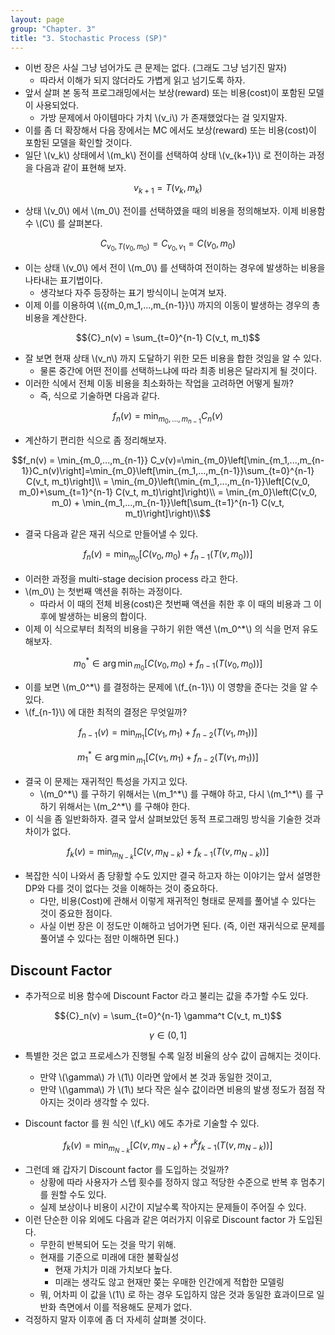 ```yaml
---
layout: page
group: "Chapter. 3"
title: "3. Stochastic Process (SP)"
---
```


- 이번 장은 사실 그냥 넘어가도 큰 문제는 없다. (그래도 그냥 넘기진 말자)
    - 따라서 이해가 되지 않더라도 가볍게 읽고 넘기도록 하자.
- 앞서 살펴 본 동적 프로그래밍에서는 보상(reward) 또는 비용(cost)이 포함된 모델이 사용되었다.
    - 가방 문제에서 아이템마다 가치 \\(v\_i\\) 가 존재했었다는 걸 잊지말자.
- 이를 좀 더 확장해서 다음 장에서는 MC 에서도 보상(reward) 또는 비용(cost)이 포함된 모델을 확인할 것이다.
- 일단 \\(v\_k\\) 상태에서 \\(m\_k\\) 전이를 선택하여 상태 \\(v\_{k+1}\\) 로 전이하는 과정을 다음과 같이 표현해 보자.

$$v_{k+1} = T(v_k, m_k)$$

- 상태 \\(v\_0\\) 에서 \\(m\_0\\) 전이를 선택하였을 때의 비용을 정의해보자. 이제 비용함수 \\(C\\) 를 살펴본다.

$$C_{v_0, T(v_0, m_0)} = C_{v_0, v_1} = C(v_0, m_0)$$

- 이는 상태 \\(v\_0\\) 에서 전이 \\(m\_0\\) 를 선택하여 전이하는 경우에 발생하는 비용을 나타내는 표기법이다.
    - 생각보다 자주 등장하는 표기 방식이니 눈여겨 보자.
- 이제 이를 이용하여 \\(\{m\_0,m\_1,...,m\_{n-1}\}\\) 까지의 이동이 발생하는 경우의 총 비용을 계산한다.

$${C}_n(v) = \sum_{t=0}^{n-1} C(v_t, m_t)$$ 

- 잘 보면 현재 상태 \\(v\_n\\) 까지 도달하기 위한 모든 비용을 합한 것임을 알 수 있다.
    - 물론 중간에 어떤 전이를 선택하느냐에 따라 최종 비용은 달라지게 될 것이다.
- 이러한 식에서 전체 이동 비용을 최소화하는 작업을 고려하면 어떻게 될까?
    - 즉, 식으로 기술하면 다음과 같다.

$$f_n(v) = \min_{m_0,...,m_{n-1}} C_n(v)$$

- 계산하기 편리한 식으로 좀 정리해보자.

$$f_n(v) = \min_{m_0,...,m_{n-1}} C_v(v)=\min_{m_0}\left[\min_{m_1,...,m_{n-1}}C_n(v)\right]=\min_{m_0}\left[\min_{m_1,...,m_{n-1}}\sum_{t=0}^{n-1} C(v_t, m_t)\right]\\
= \min_{m_0}\left(\min_{m_1,...,m_{n-1}}\left[C(v_0, m_0)+\sum_{t=1}^{n-1} C(v_t, m_t)\right]\right)\\
= \min_{m_0}\left(C(v_0, m_0) + \min_{m_1,...,m_{n-1}}\left[\sum_{t=1}^{n-1} C(v_t, m_t)\right]\right)\\$$ 

- 결국 다음과 같은 재귀 식으로 만들어낼 수 있다.

$$f_n(v) = \min_{m_0}\left[C(v_0, m_0) + f_{n-1}(T(v, m_0))\right]$$

- 이러한 과정을 multi-stage decision process 라고 한다.
- \\(m\_0\\) 는 첫번째 액션을 취하는 과정이다.
    - 따라서 이 때의 전체 비용(cost)은 첫번째 액션을 취한 후 이 때의 비용과 그 이후에 발생하는 비용의 합이다.
- 이제 이 식으로부터 최적의 비용을 구하기 위한 액션 \\(m\_0^*\\) 의 식을 먼저 유도해보자.

$$m_0^* \in {\arg\min}_{m_0}\left[C(v_0, m_0) + f_{n-1}(T(v_0, m_0))\right]$$

- 이를 보면 \\(m\_0^*\\) 를 결정하는 문제에 \\(f\_{n-1}\\) 이 영향을 준다는 것을 알 수 있다.
- \\(f\_{n-1}\\) 에 대한 최적의 결정은 무엇일까?

$$f_{n-1}(v) = \min_{m_1}\left[C(v_1, m_1) + f_{n-2}(T(v_1, m_1))\right]$$

$$m_1^* \in {\arg\min}_{m_1}\left[C(v_1, m_1) + f_{n-2}(T(v_1, m_1))\right]$$

- 결국 이 문제는 재귀적인 특성을 가지고 있다.
    - \\(m\_0^\*\\) 를 구하기 위해서는 \\(m\_1^\*\\) 를 구해야 하고, 다시 \\(m\_1^\*\\) 를 구하기 위해서는 \\(m\_2^\*\\) 를 구해야 한다.
- 이 식을 좀 일반화하자. 결국 앞서 살펴보았던 동적 프로그래밍 방식을 기술한 것과 차이가 없다.

$$f_k(v) = \min_{m_{N-k}}\left[C(v, m_{N-k}) + f_{k-1}(T(v, m_{N-k}))\right]$$

- 복잡한 식이 나와서 좀 당황할 수도 있지만 결국 하고자 하는 이야기는 앞서 설명한 DP와 다를 것이 없다는 것을 이해하는 것이 중요하다.
    - 다만, 비용(Cost)에 관해서 이렇게 재귀적인 형태로 문제를 풀어낼 수 있다는 것이 중요한 점이다.
    - 사실 이번 장은 이 정도만 이해하고 넘어가면 된다. (즉, 이런 재귀식으로 문제를 풀어낼 수 있다는 점만 이해하면 된다.)
    
## Discount Factor

- 추가적으로 비용 함수에 Discount Factor 라고 불리는 값을 추가할 수도 있다.

$${C}_n(v) = \sum_{t=0}^{n-1} \gamma^t C(v_t, m_t)$$ 

$$ \gamma \in (0, 1]$$

- 특별한 것은 없고 프로세스가 진행될 수록 일정 비율의 상수 값이 곱해지는 것이다.
    - 만약 \\(\gamma\\) 가 \\(1\\) 이라면 앞에서 본 것과 동일한 것이고,
    - 만약 \\(\gamma\\) 가 \\(1\\) 보다 작은 실수 값이라면 비용의 발생 정도가 점점 작아지는 것이라 생각할 수 있다.

- Discount factor 를 원 식인 \\(f_k\\) 에도 추가로 기술할 수 있다.

$$f_k(v) = \min_{m_{N-k}}\left[C(v, m_{N-k}) + r^k f_{k-1}(T(v, m_{N-k}))\right]$$

- 그런데 왜 갑자기 Discount factor 를 도입하는 것일까?
    - 상황에 따라 사용자가 스텝 횟수를 정하지 않고 적당한 수준으로 반복 후 멈추기를 원할 수도 있다.
    - 실제 보상이나 비용이 시간이 지날수록 작아지는 문제들이 주어질 수 있다.
- 이런 단순한 이유 외에도 다음과 같은 여러가지 이유로 Discount factor 가 도입된다.
    - 무한히 반복되어 도는 것을 막기 위해.
    - 현재를 기준으로 미래에 대한 불확실성
        - 현재 가치가 미래 가치보다 높다.
        - 미래는 생각도 않고 현재만 쫒는 우매한 인간에게 적합한 모델링
    - 뭐, 어차피 이 값을 \\(1\\) 로 하는 경우 도입하지 않은 것과 동일한 효과이므로 일반화 측면에서 이를 적용해도 문제가 없다.
- 걱정하지 말자 이후에 좀 더 자세히 살펴볼 것이다.

